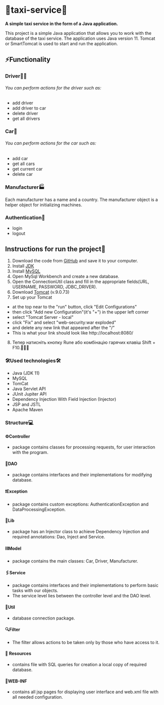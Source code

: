 # **🚖taxi-service🚖**
**A simple taxi service in the form of a Java application.**

This project is a simple Java application that allows you to work with the database of the taxi service.
The application uses Java version 11.
Tomcat or SmartTomcat is used to start and run the application.

## **⚡️Functionality**
### **‍️Driver👱‍♂️**
###### You can perform actions for the driver such as:
* add driver
* add driver to car
* delete driver
* get all drivers
### **Car🚗**
###### You can perform actions for the car such as:
* add car
* get all cars
* get current car
* delete car

### **Manufacturer🏭**
Each manufacturer has a name and a country.
The manufacturer object is a helper object for initializing machines.

### **Authentication🔑**
* login
* logout

## Instructions for run the project🦾
1. Download the code from [GitHub](https://github.com/diana-lomei/taxi-service) and save it to your computer.
2. Install [JDK](https://www.oracle.com/cis/java/technologies/downloads/)
3. Install [MySQL](https://dev.mysql.com/downloads/installer/)
4. Open MySql Workbench and create a new database.
5. Open the ConnectionUtil class and fill in the appropriate fields(URL, USERNAME, PASSWORD, JDBC_DRIVER).
6. Download [Tomcat](https://tomcat.apache.org/download-90.cgi) (v.9.0.73)
7. Set up your Tomcat
*   at the top near to the "run" button, click "Edit Configurations"
* then click "Add new Configuration"(it's "+") in the upper left corner
* select "Tomcat Server - local"
* click "Fix" and select "web-security:war exploded"
* and delete any new link that appeared after the "/"
* This is what your link should look like http://localhost:8080/
8. Тепер натисніть кнопку Rune або комбінацію гарячих клавіш Shift + F10.🧑🏼‍💻

### **🛠️Used technologies🛠️**
* Java (JDK 11)
* MySQL
* TomCat
* Java Servlet API
* JUnit Jupiter API
* Dependency Injection With Field Injection (Injector)
* JSP and JSTL
* Apache Maven

### **Structure💻️**
#### ⚙️Controller
* package contains classes for processing requests, for user interaction with the program.
#### 🔩DAO
* package contains interfaces and their implementations for modifying database.
#### ❗️Exception
* package contains custom exceptions: AuthenticationException and DataProcessingException.
#### 📌Lib
* package has an Injector class to achieve Dependency Injection and required annotations: Dao, Inject and Service.
#### ⛓️Model
* package contains the main classes: Car, Driver, Manufacturer.
#### 🖇️Service
* package contains interfaces and their implementations to perform basic tasks with our objects.
* The service level lies between the controller level and the DAO level.
#### 🔗Util
* database connection package.
#### 🔍Filter
* The filter allows actions to be taken only by those who have access to it.
#### 📝 Resources
* contains file with SQL queries for creation a local copy of required database.
#### 🔧️WEB-INF
* contains all jsp pages for displaying user interface and web.xml file with all needed configuration.